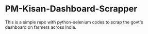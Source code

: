 # PM-Kisan-Dashboard-Scrapper
This is a simple repo with python-selenium codes to scrap the govt's dashboard on farmers across India.
